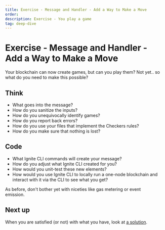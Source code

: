 ```yaml
---
title: Exercise - Message and Handler - Add a Way to Make a Move
order:
description: Exercise - You play a game
tag: deep-dive
---
```


# Exercise - Message and Handler - Add a Way to Make a Move

Your blockchain can now create games, but can you play them? Not yet.. so what do you need to make this possible?

## Think

* What goes into the message?
* How do you sanitize the inputs?
* How do you unequivocally identify games?
* How do you report back errors?
* How do you use your files that implement the Checkers rules?
* How do you make sure that nothing is lost?

## Code

* What Ignite CLI commands will create your message?
* How do you adjust what Ignite CLI created for you?
* How would you unit-test these new elements?
* How would you use Ignite CLI to locally run a one-node blockchain and interact with it via the CLI to see what you get?

As before, don't bother yet with niceties like gas metering or event emission.

## Next up

When you are satisfied (or not) with what you have, look at [a solution](../4-my-own-chain/play-game.md).
